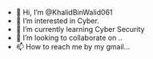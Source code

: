 - 👋 Hi, I’m @KhalidBinWalid061
- 👀 I’m interested in Cyber.
- 🌱 I’m currently learning Cyber Security
- 💞️ I’m looking to collaborate on ..
- 📫 How to reach me by my gmail...

<!---
KhalidBinWalid061/KhalidBinWalid061 is a ✨ special ✨ repository because its `README.md` (this file) appears on your GitHub profile.
You can click the Preview link to take a look at your changes.
--->
